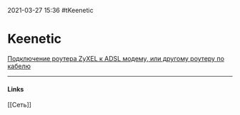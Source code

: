 2021-03-27 15:36
#tKeenetic
# Keenetic
[Подключение роутера ZyXEL к ADSL модему, или другому роутеру по кабелю](https://help-wifi.com/zyxel/podklyuchenie-routera-zyxel-k-adsl-modemu-ili-drugomu-routeru-po-kabelyu/)

_____________
#### Links
[[Сеть]]